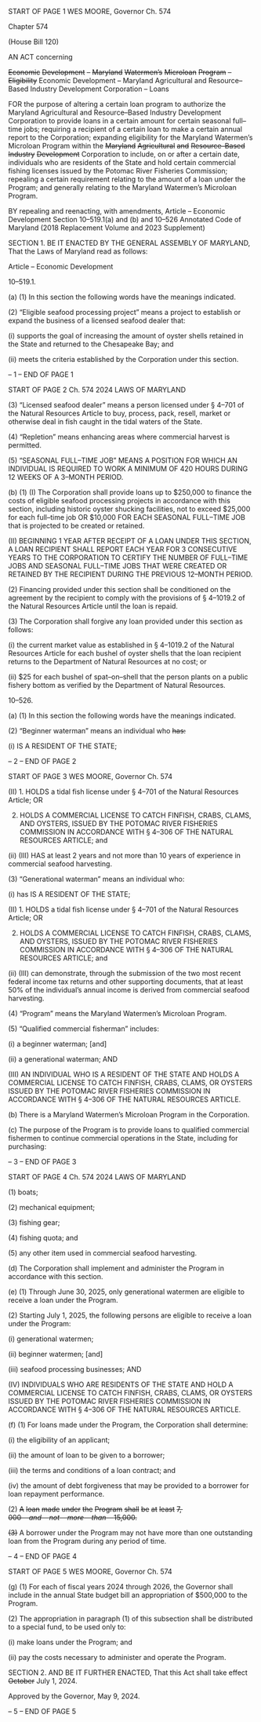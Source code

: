 START OF PAGE 1
WES MOORE, Governor Ch. 574

Chapter 574

(House Bill 120)

AN ACT concerning

~~Economic~~ ~~Development~~ ~~–~~ ~~Maryland~~ ~~Watermen’s~~ ~~Microloan~~ ~~Program~~ ~~–~~ ~~Eligibility~~
Economic Development – Maryland Agricultural and Resource–Based Industry
Development Corporation – Loans

FOR the purpose of altering a certain loan program to authorize the Maryland Agricultural
and Resource–Based Industry Development Corporation to provide loans in a certain
amount for certain seasonal full–time jobs; requiring a recipient of a certain loan to
make a certain annual report to the Corporation; expanding eligibility for the
Maryland Watermen’s Microloan Program within the ~~Maryland~~ ~~Agricultural~~ ~~and~~
~~Resource–Based~~ ~~Industry~~ ~~Development~~ Corporation to include, on or after a certain
date, individuals who are residents of the State and hold certain commercial fishing
licenses issued by the Potomac River Fisheries Commission; repealing a certain
requirement relating to the amount of a loan under the Program; and generally
relating to the Maryland Watermen’s Microloan Program.

BY repealing and reenacting, with amendments,
Article – Economic Development
Section 10–519.1(a) and (b) and 10–526
Annotated Code of Maryland
(2018 Replacement Volume and 2023 Supplement)

SECTION 1. BE IT ENACTED BY THE GENERAL ASSEMBLY OF MARYLAND,
That the Laws of Maryland read as follows:

Article – Economic Development

10–519.1.

(a) (1) In this section the following words have the meanings indicated.

(2) “Eligible seafood processing project” means a project to establish or
expand the business of a licensed seafood dealer that:

(i) supports the goal of increasing the amount of oyster shells
retained in the State and returned to the Chesapeake Bay; and

(ii) meets the criteria established by the Corporation under this
section.

– 1 –
END OF PAGE 1

START OF PAGE 2
Ch. 574 2024 LAWS OF MARYLAND

(3) “Licensed seafood dealer” means a person licensed under § 4–701 of the
Natural Resources Article to buy, process, pack, resell, market or otherwise deal in fish
caught in the tidal waters of the State.

(4) “Repletion” means enhancing areas where commercial harvest is
permitted.

(5) “SEASONAL FULL–TIME JOB” MEANS A POSITION FOR WHICH AN
INDIVIDUAL IS REQUIRED TO WORK A MINIMUM OF 420 HOURS DURING 12 WEEKS OF
A 3–MONTH PERIOD.

(b) (1) (I) The Corporation shall provide loans up to $250,000 to finance the
costs of eligible seafood processing projects in accordance with this section, including historic
oyster shucking facilities, not to exceed $25,000 for each full–time job OR $10,000 FOR
EACH SEASONAL FULL–TIME JOB that is projected to be created or retained.

(II) BEGINNING 1 YEAR AFTER RECEIPT OF A LOAN UNDER THIS
SECTION, A LOAN RECIPIENT SHALL REPORT EACH YEAR FOR 3 CONSECUTIVE YEARS
TO THE CORPORATION TO CERTIFY THE NUMBER OF FULL–TIME JOBS AND
SEASONAL FULL–TIME JOBS THAT WERE CREATED OR RETAINED BY THE RECIPIENT
DURING THE PREVIOUS 12–MONTH PERIOD.

(2) Financing provided under this section shall be conditioned on the
agreement by the recipient to comply with the provisions of § 4–1019.2 of the Natural
Resources Article until the loan is repaid.

(3) The Corporation shall forgive any loan provided under this section as
follows:

(i) the current market value as established in § 4–1019.2 of the
Natural Resources Article for each bushel of oyster shells that the loan recipient returns to
the Department of Natural Resources at no cost; or

(ii) $25 for each bushel of spat–on–shell that the person plants on a
public fishery bottom as verified by the Department of Natural Resources.

10–526.

(a) (1) In this section the following words have the meanings indicated.

(2) “Beginner waterman” means an individual who ~~has:~~

(i) IS A RESIDENT OF THE STATE;

– 2 –
END OF PAGE 2

START OF PAGE 3
WES MOORE, Governor Ch. 574

(II) 1. HOLDS a tidal fish license under § 4–701 of the Natural
Resources Article; OR

2. HOLDS A COMMERCIAL LICENSE TO CATCH FINFISH,
CRABS, CLAMS, AND OYSTERS, ISSUED BY THE POTOMAC RIVER FISHERIES
COMMISSION IN ACCORDANCE WITH § 4–306 OF THE NATURAL RESOURCES
ARTICLE; and

(ii) (III) HAS at least 2 years and not more than 10 years of
experience in commercial seafood harvesting.

(3) “Generational waterman” means an individual who:

(i) has IS A RESIDENT OF THE STATE;

(II) 1. HOLDS a tidal fish license under § 4–701 of the Natural
Resources Article; OR

2. HOLDS A COMMERCIAL LICENSE TO CATCH FINFISH,
CRABS, CLAMS, AND OYSTERS, ISSUED BY THE POTOMAC RIVER FISHERIES
COMMISSION IN ACCORDANCE WITH § 4–306 OF THE NATURAL RESOURCES
ARTICLE; and

(ii) (III) can demonstrate, through the submission of the two most
recent federal income tax returns and other supporting documents, that at least 50% of the
individual’s annual income is derived from commercial seafood harvesting.

(4) “Program” means the Maryland Watermen’s Microloan Program.

(5) “Qualified commercial fisherman” includes:

(i) a beginner waterman; [and]

(ii) a generational waterman; AND

(III) AN INDIVIDUAL WHO IS A RESIDENT OF THE STATE AND
HOLDS A COMMERCIAL LICENSE TO CATCH FINFISH, CRABS, CLAMS, OR OYSTERS
ISSUED BY THE POTOMAC RIVER FISHERIES COMMISSION IN ACCORDANCE WITH §
4–306 OF THE NATURAL RESOURCES ARTICLE.

(b) There is a Maryland Watermen’s Microloan Program in the Corporation.

(c) The purpose of the Program is to provide loans to qualified commercial
fishermen to continue commercial operations in the State, including for purchasing:

– 3 –
END OF PAGE 3

START OF PAGE 4
Ch. 574 2024 LAWS OF MARYLAND

(1) boats;

(2) mechanical equipment;

(3) fishing gear;

(4) fishing quota; and

(5) any other item used in commercial seafood harvesting.

(d) The Corporation shall implement and administer the Program in accordance
with this section.

(e) (1) Through June 30, 2025, only generational watermen are eligible to
receive a loan under the Program.

(2) Starting July 1, 2025, the following persons are eligible to receive a loan
under the Program:

(i) generational watermen;

(ii) beginner watermen; [and]

(iii) seafood processing businesses; AND

(IV) INDIVIDUALS WHO ARE RESIDENTS OF THE STATE AND
HOLD A COMMERCIAL LICENSE TO CATCH FINFISH, CRABS, CLAMS, OR OYSTERS
ISSUED BY THE POTOMAC RIVER FISHERIES COMMISSION IN ACCORDANCE WITH §
4–306 OF THE NATURAL RESOURCES ARTICLE.

(f) (1) For loans made under the Program, the Corporation shall determine:

(i) the eligibility of an applicant;

(ii) the amount of loan to be given to a borrower;

(iii) the terms and conditions of a loan contract; and

(iv) the amount of debt forgiveness that may be provided to a
borrower for loan repayment performance.

(2) ~~A~~ ~~loan~~ ~~made~~ ~~under~~ ~~the~~ ~~Program~~ ~~shall~~ ~~be~~ ~~at~~ ~~least~~ ~~$7,000~~ ~~and~~ ~~not~~ ~~more~~
~~than~~ ~~$15,000.~~

~~(3)~~ A borrower under the Program may not have more than one
outstanding loan from the Program during any period of time.

– 4 –
END OF PAGE 4

START OF PAGE 5
WES MOORE, Governor Ch. 574

(g) (1) For each of fiscal years 2024 through 2026, the Governor shall include
in the annual State budget bill an appropriation of $500,000 to the Program.

(2) The appropriation in paragraph (1) of this subsection shall be
distributed to a special fund, to be used only to:

(i) make loans under the Program; and

(ii) pay the costs necessary to administer and operate the Program.

SECTION 2. AND BE IT FURTHER ENACTED, That this Act shall take effect
~~October~~ July 1, 2024.

Approved by the Governor, May 9, 2024.

– 5 –
END OF PAGE 5